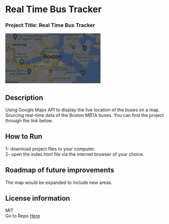 # Real Time Bus Tracker
### Project Title: Real Time Bus Tracker
<img src="bus.PNG" width="300"/>

## Description
Using Google Maps API to display the live location of the buses on a map. Sourcing real-time data of the Boston MBTA buses. You can find the project through the link below.
## How to Run
1- download project files to your computer.
<br>2- open the index.html file via the internet browser of your choice.
## Roadmap of future improvements
The map would be expanded to include new areas.
## License information
MIT
<br>Go to Repo <a href="https://github.com/Ruba-alh/BusTracker"> Here</a>
